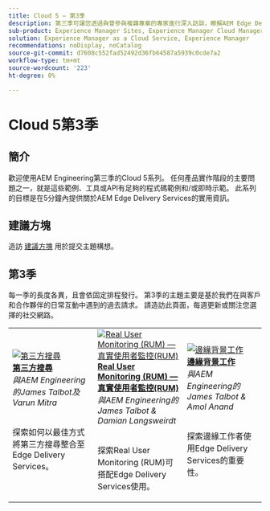 ```yaml
---
title: Cloud 5 — 第3季
description: 第三季可讓您透過與曾參與複雜專案的專家進行深入訪談，瞭解AEM Edge Delivery服務
sub-product: Experience Manager Sites, Experience Manager Cloud Manager, Experience Manager Assets
solution: Experience Manager as a Cloud Service, Experience Manager
recommendations: noDisplay, noCatalog
source-git-commit: d7608c552fad52492d36fb64587a5939c0cde7a2
workflow-type: tm+mt
source-wordcount: '223'
ht-degree: 0%

---
```



# Cloud 5第3季

## 簡介

歡迎使用AEM Engineering第三季的Cloud 5系列。 任何產品實作階段的主要問題之一，就是這些範例、工具或API有足夠的程式碼範例和/或即時示範。 此系列的目標是在5分鐘內提供關於AEM Edge Delivery Services的實用資訊。

## 建議方塊

造訪 [建議方塊](https://forms.office.com/r/74P5Xz4UH0) 用於提交主題構想。

## 第3季

每一季的長度各異，且會依固定排程發行。 第3季的主題主要是基於我們在與客戶和合作夥伴的日常互動中遇到的過去請求。 請造訪此頁面，每週更新或關注您選擇的社交網路。

<table>
    <tr>
        <td>
            <a href="./season-3/cloud5-3rd-party-search.md">
                <img alt="第三方搜尋" src="https://video.tv.adobe.com/v/3427040?format=jpeg"/>
            </a>
            <div>
                <a href="./season-3/cloud5-3rd-party-search.md">
                <strong>第三方搜尋</strong></a>        
                <br/><em>與AEM Engineering的James Talbot及Varun Mitra</em>
            </div>
            <p>
                <br/>
                探索如何以最佳方式將第三方搜尋整合至Edge Delivery Services。
            </p>
        </td>   
        <td>
            <a href="./season-3/cloud5-rum.md">
                <img alt="Real User Monitoring (RUM) — 真實使用者監控(RUM)" src="https://video.tv.adobe.com/v/3427495?format=jpeg"/>
            </a>
            <div>
                <a href="./season-3/cloud5-rum.md">
                <strong>Real User Monitoring (RUM) — 真實使用者監控(RUM)</strong></a>        
                <br/><em>與AEM Engineering的James Talbot &amp; Damian Langsweirdt</em>
            </div>
            <p>
                <br/>
                探索Real User Monitoring (RUM)可搭配Edge Delivery Services使用。
            </p>
        </td>   
 <td>
            <a href="./season-3/cloud5-edge-workers.md">
                <img alt="邊緣背景工作" src="https://video.tv.adobe.com/v/3427589?format=jpeg"/>
            </a>
            <div>
                <a href="./season-3/cloud5-edge-workers.md">
                <strong>邊緣背景工作</strong></a>        
                <br/><em>與AEM Engineering的James Talbot &amp; Amol Anand</em>
            </div>
            <p>
                <br/>
                探索邊緣工作者使用Edge Delivery Services的重要性。
            </p>
        </td>   
  </tr>  
</table>
